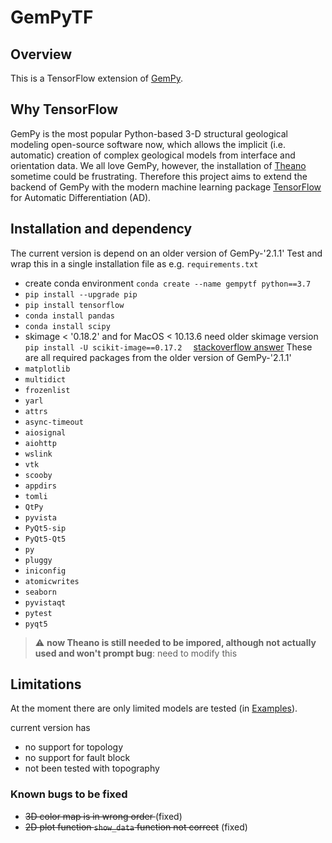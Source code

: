 # GemPyTF
## Overview
This is a TensorFlow extension of [GemPy](https://github.com/cgre-aachen/gempy). 
## Why TensorFlow
GemPy is the most popular Python-based 3-D structural geological modeling open-source software now, which allows the implicit (i.e. automatic) creation of complex geological models from interface and orientation data. We all love GemPy, however, the installation of [Theano](https://en.wikipedia.org/wiki/Theano_(software)) sometime could be frustrating. Therefore this project aims to extend the backend of GemPy with the modern machine learning package [TensorFlow](https://www.tensorflow.org/) for Automatic Differentiation (AD).


## Installation and dependency
The current version is depend on an older version of GemPy-'2.1.1'
Test and wrap this in a single installation file as e.g. `requirements.txt`
- create conda environment `conda create --name gempytf python==3.7`
- `pip install --upgrade pip`
- `pip install tensorflow`
- `conda install pandas`
- `conda install scipy`
- skimage < '0.18.2' and for MacOS < 10.13.6 need older skimage version `pip install -U scikit-image==0.17.2  ` [stackoverflow answer](https://stackoverflow.com/questions/65431999/it-seems-that-scikit-learn-has-not-been-built-correctly)
These are all required packages from the older version of GemPy-'2.1.1'
- `matplotlib`
- `multidict`
- `frozenlist`
- `yarl`
- `attrs`
- `async-timeout`
- `aiosignal`
- `aiohttp`
- `wslink`
- `vtk`
- `scooby`
- `appdirs`
- `tomli`
- `QtPy`
- `pyvista`
- `PyQt5-sip`
- `PyQt5-Qt5`
- `py`
- `pluggy`
- `iniconfig`
- `atomicwrites`
- `seaborn`
- `pyvistaqt`
- `pytest`
- `pyqt5`

> :warning: **now Theano is still needed to be impored, although not actually used and won't prompt bug**: need to modify this

## Limitations
At the moment there are only limited models are tested (in [Examples](/Examples/)). 

current version has 
- no support for topology
- no support for fault block
- not been tested with topography

### Known bugs to be fixed
- <s>3D color map is in wrong order </s> (fixed)
- <s>2D plot function `show_data` function not correct</s> (fixed)
